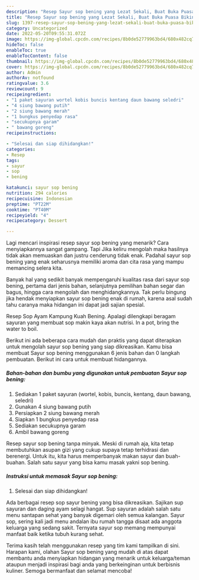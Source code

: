 ```yaml
---
description: "Resep Sayur sop bening yang Lezat Sekali, Buat Buka Puasa Bikin Ngiler"
title: "Resep Sayur sop bening yang Lezat Sekali, Buat Buka Puasa Bikin Ngiler"
slug: 1397-resep-sayur-sop-bening-yang-lezat-sekali-buat-buka-puasa-bikin-ngiler
category: Uncategorized
date: 2022-05-20T09:55:31.072Z
image: https://img-global.cpcdn.com/recipes/8b0de52779963bd4/680x482cq70/sayur-sop-bening-foto-resep-utama.jpg
hideToc: false
enableToc: true
enableTocContent: false
thumbnail: https://img-global.cpcdn.com/recipes/8b0de52779963bd4/680x482cq70/sayur-sop-bening-foto-resep-utama.jpg
cover: https://img-global.cpcdn.com/recipes/8b0de52779963bd4/680x482cq70/sayur-sop-bening-foto-resep-utama.jpg
author: Admin
authorAv: notfound
ratingvalue: 3.6
reviewcount: 9
recipeingredient:
- "1 paket sayuran wortel kobis buncis kentang daun bawang seledri"
- "4 siung bawang putih"
- "2 siung bawang merah"
- "1 bungkus penyedap rasa"
- "secukupnya garam"
- " bawang goreng"
recipeinstructions:

- "Selesai dan siap dihidangkan!"
categories:
- Resep
tags:
- sayur
- sop
- bening

katakunci: sayur sop bening 
nutrition: 294 calories
recipecuisine: Indonesian
preptime: "PT22M"
cooktime: "PT40M"
recipeyield: "4"
recipecategory: Dessert

---
```



Lagi mencari inspirasi resep sayur sop bening yang menarik? Cara menyiapkannya sangat gampang. Tapi Jika keliru mengolah maka hasilnya tidak akan memuaskan dan justru cenderung tidak enak. Padahal sayur sop bening yang enak seharusnya memiliki aroma dan cita rasa yang mampu memancing selera kita.


Banyak hal yang sedikit banyak mempengaruhi kualitas rasa dari sayur sop bening, pertama dari jenis bahan, selanjutnya pemilihan bahan segar dan bagus, hingga cara mengolah dan menghidangkannya. Tak perlu bingung jika hendak menyiapkan sayur sop bening enak di rumah, karena asal sudah tahu caranya maka hidangan ini dapat jadi sajian spesial.

Resep Sop Ayam Kampung Kuah Bening. Apalagi dilengkapi beragam sayuran yang membuat sop makin kaya akan nutrisi. In a pot, bring the water to boil.


Berikut ini ada beberapa cara mudah dan praktis yang dapat diterapkan untuk mengolah sayur sop bening yang siap dikreasikan. Kamu bisa membuat Sayur sop bening menggunakan 6 jenis bahan dan 0 langkah pembuatan. Berikut ini cara untuk membuat hidangannya.

<!--inarticleads1-->

##### Bahan-bahan dan bumbu yang digunakan untuk pembuatan Sayur sop bening:

1. Sediakan 1 paket sayuran (wortel, kobis, buncis, kentang, daun bawang, seledri)
1. Gunakan 4 siung bawang putih
1. Persiapkan 2 siung bawang merah
1. Siapkan 1 bungkus penyedap rasa
1. Sediakan secukupnya garam
1. Ambil  bawang goreng


Resep sayur sop bening tanpa minyak. Meski di rumah aja, kita tetap membutuhkan asupan gizi yang cukup supaya tetap terhidrasi dan berenergi. Untuk itu, kita harus memperbanyak makan sayur dan buah-buahan. Salah satu sayur yang bisa kamu masak yakni sop bening. 

<!--inarticleads2-->

##### Instruksi untuk memasak Sayur sop bening:


1. Selesai dan siap dihidangkan!

Ada berbagai resep sop sayur bening yang bisa dikreasikan. Sajikan sup sayuran dan daging ayam selagi hangat. Sup sayuran adalah salah satu menu santapan sehat yang banyak digemari oleh semua kalangan. Sayur sop, sering kali jadi menu andalan ibu rumah tangga disaat ada anggota keluarga yang sedang sakit. Ternyata sayur sop memang mempunyai manfaat baik ketika tubuh kurang sehat. 

Terima kasih telah menggunakan resep yang tim kami tampilkan di sini. Harapan kami, olahan Sayur sop bening yang mudah di atas dapat membantu anda menyiapkan hidangan yang menarik untuk keluarga/teman ataupun menjadi inspirasi bagi anda yang berkeinginan untuk berbisnis kuliner. Semoga bermanfaat dan selamat mencoba!

